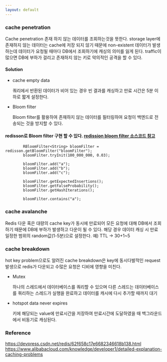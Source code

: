 ```yaml
---
layout: default
---
```

### cache penetration
Cache penetration 존재 하지 않는 데이터를 조회하는것을 뜻한다. storage layer에 존재하지 않는 데이터는 cache에 저장 되지 않기 때문에 non-existent 데이터가 발생하는데 데이터가 요청될 때마다 DB에서 조회하기에 캐싱의 의미를 잃게 된다. traffic이 많으면 DB에 부하가 걸리고 존재하지 않는 키로 악의적인 공격을 할 수 있다.
#### Solution
* cache empty data

  쿼리에서 반환된 데이터가 비어 있는 경우 빈 결과를 캐싱하고 만료 시간은 5분 이하로 짧게 설정한다.
* Bloom filter

  Bloom filter를 활용하여 존재하지 않는 데이터를 필터링하여 요청이 백엔드로 전송되는 것을 방지할 수 있다.

#### redisson로 Bloom filter 구현 할 수 있다. [redission bloom filter 소스코드 참고](https://github.com/redisson/redisson-examples/blob/master/objects-examples/src/main/java/org/redisson/example/objects/BloomFilterExamples.java)
```
        RBloomFilter<String> bloomFilter = redisson.getBloomFilter("bloomFilter");
        bloomFilter.tryInit(100_000_000, 0.03);
        
        bloomFilter.add("a");
        bloomFilter.add("b");
        bloomFilter.add("c");
        
        bloomFilter.getExpectedInsertions();
        bloomFilter.getFalseProbability();
        bloomFilter.getHashIterations();
        
        bloomFilter.contains("a");
```

### cache avalanche
Redis 다운 혹은 대량의 cache key가 동시에 만료되어 모든 요청에 대해 DB에서 조회하기 때문에 DB에 부하가 발생하고 다운이 될 수 있다. 해당 경우 데이터 캐싱 시 만료 일정한 범위의 random값(1-5분)으로 설정한다.
예) TTL -> 30+1~5


### cache breakdown
hot key problem으로도 알려진 cache breakdown은 key에 동시다발적인 request 발생으로 redis가 다운되고 수많은 요청은 디비에 영향을 미친다.
* Mutex
  
  하나의 스레드에서 데이터베이스를 쿼리할 수 있으며 다른 스레드는 데이터베이스를 쿼리하는 스레드가 실행을 완료하고 데이터를 캐시에 다시 추가할 때까지 대기
* hotspot data never expires

  키에 해당되는 value에 만료시간을 저장하여 만료시간에 도달하였을 때 백그라운드에서 비동기로 캐싱된다.

### Reference 
https://devpress.csdn.net/redis/62f658c17e6682346618b138.html
https://www.alibabacloud.com/knowledge/developer1/detailed-explanation-caching-problems
